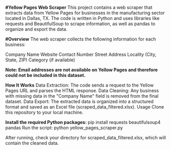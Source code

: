 **#Yellow Pages Web Scraper**
This project contains a web scraper that extracts data from Yellow Pages for businesses in the manufacturing sector located in Dallas, TX. 
The code is written in Python and uses libraries like requests and BeautifulSoup to scrape information, as well as pandas to organize and export the data.

**#Overview**
The web scraper collects the following information for each business:

Company Name
Website
Contact Number
Street Address
Locality (City, State, ZIP)
Category (if available)

**Note: Email addresses are not available on Yellow Pages and therefore could not be included in this dataset.**

**How It Works**
Data Extraction: The code sends a request to the Yellow Pages URL and parses the HTML response.
Data Cleaning: Any business with missing data in the "Company Name" field is removed from the final dataset.
Data Export: The extracted data is organized into a structured format and saved as an Excel file (scraped_data_filtered.xlsx).
Usage
Clone this repository to your local machine.

**Install the required Python packages:**
pip install requests beautifulsoup4 pandas
Run the script:
python yellow_pages_scraper.py

After running, check your directory for scraped_data_filtered.xlsx, which will contain the cleaned data.
